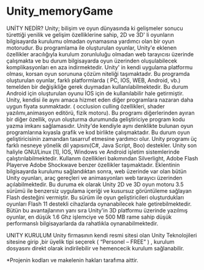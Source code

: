 # Unity_memoryGame

 UNİTY NEDİR?
Unity; bilişim ve oyun dünyasında ki gelişmeler sonucu türettiği yenilik ve gelişim özelliklerine sahip, 2D ve 3D' li oyunların bilgisayarda kurulumu olmadan oynamasına yardımcı olan bir oyun motorudur. Bu programlama ile oluşturulan oyunlar, Unity'e eklenen özellikler aracılığıyla kurulum zorunluluğu olmadan web tarayıcısı üzerinde çalışmakta ve bu durum bilgisayarda oyun üzerinden oluşulabilecek komplikasyonları en aza indirmektedir.
Unity' in kendi uygulama platformu olması, korsan oyun sorununa çözüm niteliği taşımaktadır. Bu programda oluşturulan oyunlar, farklı platformlarda ( PC, IOS, WEB, Android, vb.) temelden bir değişikliğe gerek duymadan kullanılabilmektedir. Bu durum Android için oluşturulan oyunu İOS için de kullanılabilir hale getirmiştir.
Unity, kendisi ile aynı amaca hizmet eden diğer programlara nazaran daha uygun fiyata sunmaktadır. ( occlusion culling özellikleri, shader yazılımı,animasyon editörü, fizik motoru). Bu programı diğerlerinden ayıran bir diğer özellik, oyun oluşturma durumunda geliştiriciye program kodu yazma imkanı sağlamasıdır.
Unity'de kendiyle aynı denklikte bulunan oyun programlarına kıyasla grafik ve kod birlikte çalışmaktadır. Bu durum oyun geliştiricisinin zamandan tasarruf etmesine yardımcı olur.
Unity programı üç farklı nesneye yönelik dil yapısını(C#, Java Script, Boo) destekler. Unity son haliyle GNU/Linux [1], İOS, Windows ve Android işletim sistemlerinde çalıştırılabilmektedir.
Kullanım özellikleri bakımından Silverlight, Adobe Flash Playerve Adobe Shockwave benzer özellikler taşımaktadır. Eklentinin bilgisayarda kurulumu sağlandıktan sonra, web üzerinde var olan bütün Unity oyunları, araç gereçleri ve animasyonları web tarayıcı üzerinden açılabilmektedir. Bu duruma ek olarak Unity 2D ve 3D oyun motoru 3.5 sürümü ile benzersiz uygulama içeriği ve kusursuz görüntüleme sağlayan Flash desteğini vermiştir. Bu sürüm ile oyun geliştiricileri oluşturdukları oyunları Flash 11 destekli cihazlarda oynanabilecek hale getirebilmektedir.
Bütün bu avantajlarının yanı sıra Unity'in 3D platformu üzerinde yazılmış oyunlar, en düşük 1.6 Ghz işlemciye ve 500 MB rame sahip düşük performanslı bilgisayarlarda da rahatlıkla oynanabilmektedir.


UNITY KURULUM 
Unity firmasının kendi resmi sitesi olan Unity Teknolojileri sitesine girip ,bir üyelik tipi seçerek ( “Personel – FREE” ) , kurulum dosyasını direkt olarak indirilebilir ve hemencecik kurulum sağlanabilir.






*Projenin kodları ve makelenin hakları tarafıma aittir.

